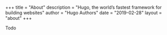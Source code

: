 +++
title = "About"
description = "Hugo, the world’s fastest framework for building websites"
author = "Hugo Authors"
date = "2019-02-28"
layout = "about"
+++

Todo

